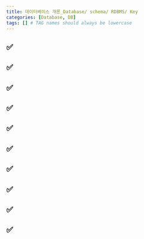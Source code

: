 ```yaml
---
title: 데이터베이스 개론_Database/ schema/ RDBMS/ Key
categories: [Database, DB]
tags: [] # TAG names should always be lowercase
---
```


## ✅

## ✅

## ✅

## ✅

## ✅

## ✅

## ✅

## ✅

## ✅

## ✅
